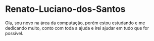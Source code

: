 # Renato-Luciano-dos-Santos
Ola, sou novo na área da computação, porém estou estudando e me dedicando muito, conto com toda a ajuda e irei ajudar em tudo que for possível.
